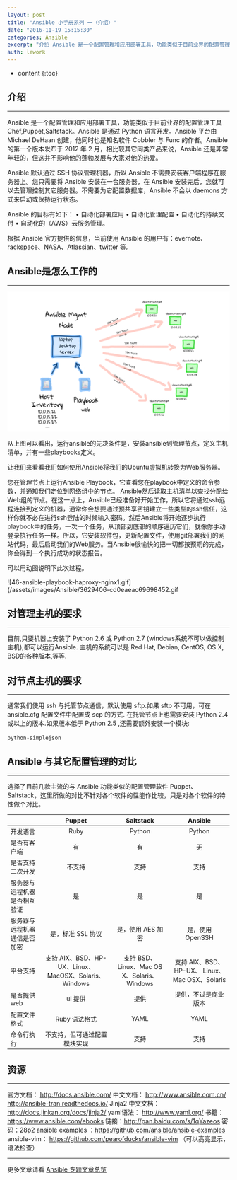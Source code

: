 ```yaml
---
layout: post
title: "Ansible 小手册系列 一（介绍）"
date: "2016-11-19 15:15:30"
categories: Ansible
excerpt: "介绍 Ansible 是一个配置管理和应用部署工具，功能类似于目前业界的配置管理工具 Chef,Puppet,Saltstack。Ansible..."
auth: lework
---
```

* content
{:toc}

## 介绍
----

Ansible 是一个配置管理和应用部署工具，功能类似于目前业界的配置管理工具 Chef,Puppet,Saltstack。Ansible 是通过 Python 语言开发。Ansible 平台由 Michael DeHaan 创建，他同时也是知名软件 Cobbler 与 Func 的作者。Ansible 的第一个版本发布于 2012 年 2 月，相比较其它同类产品来说，Ansible 还是非常年轻的，但这并不影响他的蓬勃发展与大家对他的热爱。

Ansible 默认通过 SSH 协议管理机器，所以 Ansible 不需要安装客户端程序在服务器上。您只需要将 Ansible 安装在一台服务器，在 Ansible 安装完后，您就可以去管理控制其它服务器。不需要为它配置数据库，Ansible 不会以 daemons 方式来启动或保持运行状态。

Ansible 的目标有如下：
• 自动化部署应用
• 自动化管理配置
• 自动化的持续交付
• 自动化的（AWS）云服务管理。

根据 Ansible 官方提供的信息，当前使用 Ansible 的用户有：evernote、rackspace、NASA、Atlassian、twitter 等。

##  Ansible是怎么工作的
---

![Paste_Image.png](/assets/images/Ansible/3629406-84b4a2e7285d74bf.png)

从上图可以看出，运行ansible的先决条件是，安装ansible到管理节点，定义主机清单，并有一些playbooks定义。

让我们来看看我们如何使用Ansible将我们的Ubuntu虚拟机转换为Web服务器。

您在管理节点上运行Ansible Playbook，它查看您在playbook中定义的命令参数，并通知我们定位到网络组中的节点。 Ansible然后读取主机清单以查找分配给Web组的节点。在这一点上，Ansible已经准备好开始工作，所以它将通过ssh远程连接到定义的机器，通常你会想要通过预共享密钥建立一些类型的ssh信任，这样你就不必在进行ssh登陆的时候输入密码。然后Ansible将开始逐步执行playbook中的任务，一次一个任务，从顶部到底部的顺序遍历它们，就像你手动登录执行任务一样。所以，它安装软件包，更新配置文件，使用git部署我们的网站代码，最后启动我们的Web服务。当Ansible很愉快的把一切都按预期的完成，你会得到一个执行成功的状态报告。

可以用动图说明下此次过程。


![46-ansible-playbook-haproxy-nginx1.gif](/assets/images/Ansible/3629406-cd0eaeac69698452.gif

## 对管理主机的要求
---

目前,只要机器上安装了 Python 2.6 或 Python 2.7 (windows系统不可以做控制主机),都可以运行Ansible.
主机的系统可以是 Red Hat, Debian, CentOS, OS X, BSD的各种版本,等等.

## 对节点主机的要求
---

通常我们使用 ssh 与托管节点通信，默认使用 sftp.如果 sftp 不可用，可在 ansible.cfg 配置文件中配置成 scp 的方式. 在托管节点上也需要安装 Python 2.4 或以上的版本.如果版本低于 Python 2.5 ,还需要额外安装一个模块:

`python-simplejson`

## Ansible 与其它配置管理的对比
---

选择了目前几款主流的与 Ansible 功能类似的配置管理软件 Puppet、Saltstack，这里所做的对比不针对各个软件的性能作比较，只是对各个软件的特性做个对比。


|     	|Puppet|	Saltstack |	Ansible |
| ---------------- |:-------------:|:-------------:|:-------------:|
|开发语言	|Ruby|	Python|	Python|
|是否有客户端|	有|	有	|无|
|是否支持二次开发|	不支持|	支持	|支持|
|服务器与远程机器是否相互验证|	是|	是|	是|
|服务器与远程机器通信是否加密|	是，标准 SSL 协议	|是，使用 AES 加密|是，使用 OpenSSH|
|平台支持|	支持 AIX、BSD、HP-UX、Linux、 MacOSX、Solaris、 Windows	|支持 BSD、Linux、Mac OS X、Solaris、 Windows	|支持 AIX、BSD、 HP-UX、 Linux、Mac OSX、Solaris|
|是否提供 web| ui	提供|	提供|	提供，不过是商业版本|
|配置文件格式|	Ruby 语法格式	|YAML|	YAML|
|命令行执行|	不支持，但可通过配置模块实现	|支持|	支持|

## 资源
---

官方文档： http://docs.ansible.com/
中文文档： http://www.ansible.com.cn/    http://ansible-tran.readthedocs.io/
Jinja2 中文文档： http://docs.jinkan.org/docs/jinja2/
yaml语法： http://www.yaml.org/
书籍： https://www.ansible.com/ebooks   链接：http://pan.baidu.com/s/1qYazeos 密码：28p2
ansible  examples ：https://github.com/ansible/ansible-examples
ansible-vim： https://github.com/pearofducks/ansible-vim （可以高亮显示，语法检查）

---
更多文章请看 [Ansible 专题文章总览](http://www.jianshu.com/p/c56a88b103f8)
